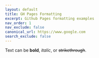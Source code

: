 ```yaml
---
layout: default
title: GH Pages Formatting
excerpt: Github Pages formatting examples
nav_order: 1
nav_exclude: false
canonical_url: https://www.google.com
search_exclude: false
---
```



Text can be **bold**, _italic_, or ~~strikethrough~~.
